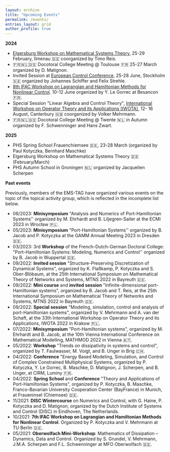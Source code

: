 ```yaml
---
layout: archive
title: "Upcoming Events"
permalink: /events/
entries_layout: grid
author_profile: true 
---
```



  
**2024**

- [Elgersburg Workshop on Mathematical Systems Theory](https://www.tu-ilmenau.de/systpde/elgersburg-workshop), 25-29 February, Ilmenau :de: coorganized by Timo Reis.
- :fr::netherlands::de: Docotoral College Meeting @ Toulouse :fr: 25-27 March organized by D. Matignon.
- Invited Session at [European Control Conference](https://ecc24.euca-ecc.org), 25-28 June, Stockholm :sweden: organized by Johannes Schiffer and Felix Strehle.
- [8th IFAC Workshop on Lagrangian and Hamiltonian Methods for Nonlinear Control](https://conferences.ifac-control.org/lhmnc24/). 10-12 June organized by Y. Le Gorrec at Besancon :fr:.
- Special Session "Linear Algebra and Control Theory", [International Workshop on Operator Theory and its Applications (IWOTA)](https://www.lancaster.ac.uk/maths/iwotauk2021/), 12- 16 August, Canterbury :uk: coorganized by Volker Mehrmann.
- :fr::netherlands::de: Docotoral College Meeting @ Twente :netherlands: in Autumn organized by F. Schwenninger and Hans Zwart.

**2025**

- PHS Spring School Frauenchiemsee :de:, 23-28 March (organized by Paul Kotyczka, Bernhard Maschke)
- Elgersburg Workshop on Mathematical Systems Theory :de: (February/March)
- PHS Autumn School in Groningen 🇳🇱 organized by Jacquelien Scherpen


**Past events**

Previously, members of the EMS-TAG have organized various events on the topic of the topical activity group, which is reflected in the incomplete list below.

- 06/2023: **Minisymposium** "Analysis and Numerics of Port-Hamiltonian Systems'' organized by M. Ehrhardt and B. Liljegren-Sailer at the ECMI 2023 in Wrocław :poland:.
- 05/2023:  **Minisymposium** "Port-Hamiltonian Systems'' organized by B. Jacob and  P. Kotyczka at the GAMM Annual Meeting 2023 in Dresden :de:.
- 03/2023: 3rd **Workshop** of the  French-Dutch-German Doctoral College: "Port-Hamiltonian Systems: Modeling, Numerics and Control'' organized by B.  Jacob in Wuppertal :de:.
- 09/2022: **Invited session** "Structure-Preserving Discretization of Dynamical Systems", organized by K. Flaßkamp, P. Kotyczka and S. Ober-Blöbaum,  at the 25th  International Symposium on Mathematical Theory of Networks and Systems, MTNS 2022 in Bayreuth :de:.
- 09/2022: **Mini course** and **invited session** "Infinite-dimensional port-Hamiltonian systems", organized by B. Jacob and T. Reis, at the 25th International Symposium on Mathematical Theory of Networks and Systems, MTNS 2022 in Bayreuth :de:.
- 09/2022: **Special session** "Modeling, simulation, control and analysis of port-Hamiltonian systems", organized by V. Mehrmann and A. van der Schaft, at the 33th International Workshop on Operator Theory and its Applications, IWOTA 2022 in Krakow :poland:.
- 07/2022: **Minisymposium**  "Port-Hamiltonian systems", organized by  M. Ehrhardt and B. Jacob,  at the 10th Vienna International Conference on Mathematical Modelling, MATHMOD 2022 in Vienna :austria:.
- 05/2022: **Workshop** "Trends on dissipativity in systems and control", organized by T. Faulwasser, M. Voigt, and B. Unger in Brig :switzerland:.
- 04/2022:  **Conference** "Energy Based Modeling, Simulation, and Control of Complex Constrained Multiphysical Systems, organized by P. Kotyczka, Y. Le Gorrec, B. Maschke, D. Matignon, J. Scherpen, and B. Unger, at CIRM, Luminy :fr:.
- 04/2022:  **Spring School** and **Conference** "Theory and Applications of Port-Hamiltonian Systems", organized by P. Kotyczka, B. Maschke, Franco-Bavarian University Cooperation Center (BayFrance) in Munich, at Fraueninsel (Chiemsee) :de:.
- 11/2021: **DISC Wintercourse** on Numerics and Control, with G. Haine, P. Kotyczka and D. Matignon, organized by the Dutch Institute of Systems and Control (DISC) in Eindhoven, The Netherlands.
- 10/2021:  **7th IFAC Workshop on Lagrangian and Hamiltonian Methods for Nonlinear Control**. Organized by P. Kotyczka and V. Mehrmann at TU Berlin :de:.
- 05/2021:  **Oberwolfach Mini-Workshop**: Mathematics of Dissipation – Dynamics, Data and Control. Organized by S. Grundel, V. Mehrmann, J.M.A. Scherpen and F.L. Schwenninger at MFO Oberwolfach :de:.


